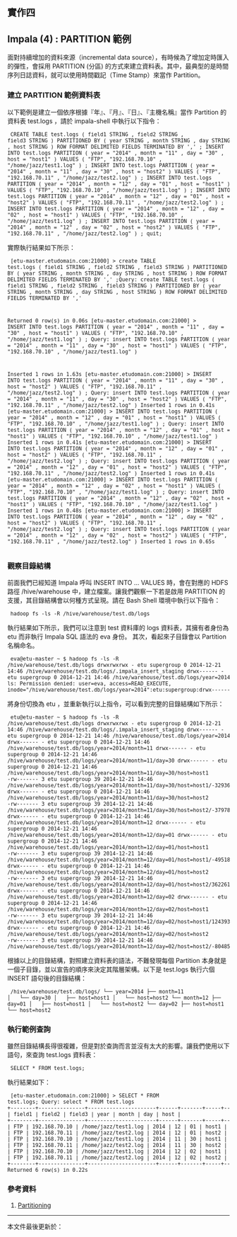 ## 實作四

## Impala (4) : PARTITION 範例

面對持續增加的資料來源（incremental data source），有時候為了增加定時匯入的彈性，會採用 PARTITION (分區) 的方式來建立資料表。其中，最典型的是時間序列日誌資料，就可以使用時間戳記（Time Stamp）來當作 Partition。

### 建立 PARTITION 範例資料表

以下範例是建立一個依序根據『年』、『月』、『日』、『主機名稱』當作 Partition 的資料表 test.logs ，請於 impala-shell 中執行以下指令：

<small><pre>
CREATE TABLE test.logs ( field1 STRING , field2 STRING , field3 STRING ) PARTITIONED BY ( year STRING , month STRING , day STRING , host STRING ) ROW FORMAT DELIMITED FIELDS TERMINATED BY ',' ;
INSERT INTO test.logs PARTITION ( year = "2014" , month = "11" , day = "30" , host = "host1" ) VALUES ( "FTP", "192.168.70.10" , "/home/jazz/test1.log" ) ;
INSERT INTO test.logs PARTITION ( year = "2014" , month = "11" , day = "30" , host = "host2" ) VALUES ( "FTP", "192.168.70.11" , "/home/jazz/test2.log" ) ;
INSERT INTO test.logs PARTITION ( year = "2014" , month = "12" , day = "01" , host = "host1" ) VALUES ( "FTP", "192.168.70.10" , "/home/jazz/test1.log" ) ;
INSERT INTO test.logs PARTITION ( year = "2014" , month = "12" , day = "01" , host = "host2" ) VALUES ( "FTP", "192.168.70.11" , "/home/jazz/test2.log" ) ;
INSERT INTO test.logs PARTITION ( year = "2014" , month = "12" , day = "02" , host = "host1" ) VALUES ( "FTP", "192.168.70.10" , "/home/jazz/test1.log" ) ;
INSERT INTO test.logs PARTITION ( year = "2014" , month = "12" , day = "02" , host = "host2" ) VALUES ( "FTP", "192.168.70.11" , "/home/jazz/test2.log" ) ;
quit;
</pre></small>

實際執行結果如下所示：

<small><pre>
[etu-master.etudomain.com:21000] > create TABLE test.logs ( field1 STRING , field2 STRING , field3 STRING ) PARTITIONED BY ( year STRING , month STRING , day STRING , host STRING ) ROW FORMAT DELIMITED FIELDS TERMINATED BY ',' ;Query: create TABLE test.logs ( field1 STRING , field2 STRING , field3 STRING ) PARTITIONED BY ( year STRING , month STRING , day STRING , host STRING ) ROW FORMAT DELIMITED FIELDS TERMINATED BY ','

Returned 0 row(s) in 0.06s
[etu-master.etudomain.com:21000] > INSERT INTO test.logs PARTITION ( year = "2014" , month = "11" , day = "30" , host = "host1" ) VALUES ( "FTP", "192.168.70.10" , "/home/jazz/test1.log" ) ;
Query: insert INTO test.logs PARTITION ( year = "2014" , month = "11" , day = "30" , host = "host1" ) VALUES ( "FTP", "192.168.70.10" , "/home/jazz/test1.log" )

Inserted 1 rows in 1.63s
[etu-master.etudomain.com:21000] > INSERT INTO test.logs PARTITION ( year = "2014" , month = "11" , day = "30" , host = "host2" ) VALUES ( "FTP", "192.168.70.11" , "/home/jazz/test2.log" ) ;
Query: insert INTO test.logs PARTITION ( year = "2014" , month = "11" , day = "30" , host = "host2" ) VALUES ( "FTP", "192.168.70.11" , "/home/jazz/test2.log" )
Inserted 1 rows in 0.41s
[etu-master.etudomain.com:21000] > INSERT INTO test.logs PARTITION ( year = "2014" , month = "12" , day = "01" , host = "host1" ) VALUES ( "FTP", "192.168.70.10" , "/home/jazz/test1.log" ) ;
Query: insert INTO test.logs PARTITION ( year = "2014" , month = "12" , day = "01" , host = "host1" ) VALUES ( "FTP", "192.168.70.10" , "/home/jazz/test1.log" )
Inserted 1 rows in 0.41s
[etu-master.etudomain.com:21000] > INSERT INTO test.logs PARTITION ( year = "2014" , month = "12" , day = "01" , host = "host2" ) VALUES ( "FTP", "192.168.70.11" , "/home/jazz/test2.log" ) ;
Query: insert INTO test.logs PARTITION ( year = "2014" , month = "12" , day = "01" , host = "host2" ) VALUES ( "FTP", "192.168.70.11" , "/home/jazz/test2.log" )
Inserted 1 rows in 0.41s
[etu-master.etudomain.com:21000] > INSERT INTO test.logs PARTITION ( year = "2014" , month = "12" , day = "02" , host = "host1" ) VALUES ( "FTP", "192.168.70.10" , "/home/jazz/test1.log" ) ;
Query: insert INTO test.logs PARTITION ( year = "2014" , month = "12" , day = "02" , host = "host1" ) VALUES ( "FTP", "192.168.70.10" , "/home/jazz/test1.log" )
Inserted 1 rows in 0.48s
[etu-master.etudomain.com:21000] > INSERT INTO test.logs PARTITION ( year = "2014" , month = "12" , day = "02" , host = "host2" ) VALUES ( "FTP", "192.168.70.11" , "/home/jazz/test2.log" ) ;
Query: insert INTO test.logs PARTITION ( year = "2014" , month = "12" , day = "02" , host = "host2" ) VALUES ( "FTP", "192.168.70.11" , "/home/jazz/test2.log" )
Inserted 1 rows in 0.65s
</pre></small>

### 觀察目錄結構

前面我們已經知道 Impala 呼叫 INSERT INTO ... VALUES 時，會在對應的 HDFS 路徑 /hive/warehouse 中，建立檔案。讓我們觀察一下若是啟用 PARTITION 的支援，其目錄結構會以何種方式呈現。請在 Bash Shell 環境中執行以下指令：

<small><pre>
hadoop fs -ls -R /hive/warehouse/test.db/logs
</pre></small>

執行結果如下所示，我們可以注意到 test 資料庫的 logs 資料表，其擁有者身份為 etu 而非執行 Impala SQL 語法的 eva 身份。
其次，看起來子目錄會以 Partition 名稱命名。

<small><pre>
eva@etu-master ~ $ hadoop fs -ls -R /hive/warehouse/test.db/logs
drwxrwxrwx   - etu supergroup          0 2014-12-21 14:46 /hive/warehouse/test.db/logs/.impala_insert_staging
drwx------   - etu supergroup          0 2014-12-21 14:46 /hive/warehouse/test.db/logs/year=2014
ls: Permission denied: user=eva, access=READ_EXECUTE, inode="/hive/warehouse/test.db/logs/year=2014":etu:supergroup:drwx------
</pre></small>

將身份切換為 etu ，並重新執行以上指令，可以看到完整的目錄結構如下所示：

<small><pre>
etu@etu-master ~ $ hadoop fs -ls -R /hive/warehouse/test.db/logs
drwxrwxrwx   - etu supergroup          0 2014-12-21 14:46 /hive/warehouse/test.db/logs/.impala_insert_staging
drwx------   - etu supergroup          0 2014-12-21 14:46 /hive/warehouse/test.db/logs/year=2014
drwx------   - etu supergroup          0 2014-12-21 14:46 /hive/warehouse/test.db/logs/year=2014/month=11
drwx------   - etu supergroup          0 2014-12-21 14:46 /hive/warehouse/test.db/logs/year=2014/month=11/day=30
drwx------   - etu supergroup          0 2014-12-21 14:46 /hive/warehouse/test.db/logs/year=2014/month=11/day=30/host=host1
-rw-------   3 etu supergroup         39 2014-12-21 14:46 /hive/warehouse/test.db/logs/year=2014/month=11/day=30/host=host1/-3293658403212057419--7664792615229564522_1437811131_data.0
drwx------   - etu supergroup          0 2014-12-21 14:46 /hive/warehouse/test.db/logs/year=2014/month=11/day=30/host=host2
-rw-------   3 etu supergroup         39 2014-12-21 14:46 /hive/warehouse/test.db/logs/year=2014/month=11/day=30/host=host2/-3797826924185651053-7504516910394310588_923305559_data.0
drwx------   - etu supergroup          0 2014-12-21 14:46 /hive/warehouse/test.db/logs/year=2014/month=12
drwx------   - etu supergroup          0 2014-12-21 14:46 /hive/warehouse/test.db/logs/year=2014/month=12/day=01
drwx------   - etu supergroup          0 2014-12-21 14:46 /hive/warehouse/test.db/logs/year=2014/month=12/day=01/host=host1
-rw-------   3 etu supergroup         39 2014-12-21 14:46 /hive/warehouse/test.db/logs/year=2014/month=12/day=01/host=host1/-4951820830704670809-4173462193034589614_1794669275_data.0
drwx------   - etu supergroup          0 2014-12-21 14:46 /hive/warehouse/test.db/logs/year=2014/month=12/day=01/host=host2
-rw-------   3 etu supergroup         39 2014-12-21 14:46 /hive/warehouse/test.db/logs/year=2014/month=12/day=01/host=host2/3622619919159077115-2452317395307012271_2129071772_data.0
drwx------   - etu supergroup          0 2014-12-21 14:46 /hive/warehouse/test.db/logs/year=2014/month=12/day=02
drwx------   - etu supergroup          0 2014-12-21 14:46 /hive/warehouse/test.db/logs/year=2014/month=12/day=02/host=host1
-rw-------   3 etu supergroup         39 2014-12-21 14:46 /hive/warehouse/test.db/logs/year=2014/month=12/day=02/host=host1/1243931332200948820-2857344534184303000_1407029492_data.0
drwx------   - etu supergroup          0 2014-12-21 14:46 /hive/warehouse/test.db/logs/year=2014/month=12/day=02/host=host2
-rw-------   3 etu supergroup         39 2014-12-21 14:46 /hive/warehouse/test.db/logs/year=2014/month=12/day=02/host=host2/-8048512570161186787--1351473292824590673_1370999003_data.0
</pre></small>

根據以上的目錄結構，對照建立資料表的語法，不難發現每個 Partition 本身就是一個子目錄，並以宣告的順序來決定其階層架構。以下是 test.logs 執行六個 INSERT 語句後的目錄結構：

<small><pre>
/hive/warehouse/test.db/logs/
└── year=2014
    ├── month=11
    │   └── day=30
    │       ├── host=host1
    │       └── host=host2
    └── month=12
        ├── day=01
        │   ├── host=host1
        │   └── host=host2
        └── day=02
            ├── host=host1
            └── host=host2
</pre></small>

### 執行範例查詢

雖然目錄結構長得很複雜，但是對於查詢而言並沒有太大的影響。讓我們使用以下語句，來查詢 test.logs 資料表：

<small><pre>
SELECT * FROM test.logs;
</pre></small>

執行結果如下：

<small><pre>
[etu-master.etudomain.com:21000] > SELECT * FROM test.logs;
Query: select * FROM test.logs
+--------+---------------+----------------------+------+-------+-----+-------+
| field1 | field2        | field3               | year | month | day | host  |
+--------+---------------+----------------------+------+-------+-----+-------+
| FTP    | 192.168.70.10 | /home/jazz/test1.log | 2014 | 12    | 01  | host1 |
| FTP    | 192.168.70.11 | /home/jazz/test2.log | 2014 | 12    | 01  | host2 |
| FTP    | 192.168.70.10 | /home/jazz/test1.log | 2014 | 11    | 30  | host1 |
| FTP    | 192.168.70.11 | /home/jazz/test2.log | 2014 | 11    | 30  | host2 |
| FTP    | 192.168.70.10 | /home/jazz/test1.log | 2014 | 12    | 02  | host1 |
| FTP    | 192.168.70.11 | /home/jazz/test2.log | 2014 | 12    | 02  | host2 |
+--------+---------------+----------------------+------+-------+-----+-------+
Returned 6 row(s) in 0.22s
</pre></small>

### 參考資料

1. [Partitioning](http://www.cloudera.com/content/cloudera/en/documentation/cloudera-impala/latest/topics/impala_partitioning.html)


--------------------
本文件最後更新於：<script>document.write(document.lastModified);</script>
